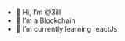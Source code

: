 - 👋 Hi, I’m @3ill
- 👀 I’m a Blockchain <Developer/>
- 🌱 I’m currently learning reactJs

<!---
3ill/3ill is a ✨ special ✨ repository because its `README.md` (this file) appears on your GitHub profile.
You can click the Preview link to take a look at your changes.
--->
